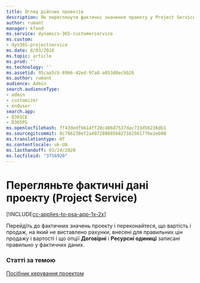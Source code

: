 ```yaml
---
title: Огляд дійсних проектів
description: Як переглянути фактичні значення проекту у Project Service
author: rumant
manager: kfend
ms.service: dynamics-365-customerservice
ms.custom:
- dyn365-projectservice
ms.date: 8/03/2018
ms.topic: article
ms.prod: ''
ms.technology: ''
ms.assetid: 95caa5cb-8966-42ed-97a8-a053d8ecbb26
ms.author: rumant
audience: Admin
search.audienceType:
- admin
- customizer
- enduser
search.app:
- D365CE
- D365PS
ms.openlocfilehash: ff43dedf6614ff28c486d7537dac733d56236db1
ms.sourcegitcommit: 8c786230ef2a497280885b827162561776e2eb00
ms.translationtype: HT
ms.contentlocale: uk-UA
ms.lasthandoff: 03/24/2020
ms.locfileid: "3756920"
---
```

# <a name="review-project-actuals-project-service"></a>Перегляньте фактичні дані проекту (Project Service)

[!INCLUDE[cc-applies-to-psa-app-1x-2x](../includes/cc-applies-to-psa-app-1x-2x.md)]

Перейдіть до фактичних значень проекту і переконайтеся, що вартість і продаж, на який не виставлено рахунки, внесені для правильних цін продажу і вартості і що опції **Договірні** і **Ресурсні одиниці** записані правильно у фактичних даних.  
  
### <a name="see-also"></a>Статті за темою  
 [Посібник керування проектом](../project-service/project-manager-guide.md)
